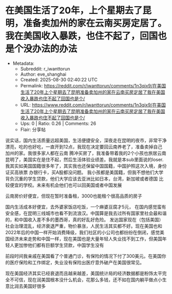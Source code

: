 # 在美国生活了20年，上个星期去了昆明，准备卖加州的家在云南买房定居了。我在美国收入暴跌，也住不起了，回国也是个没办法的办法

- Metadata:
  - Subreddit: r_iwanttorun
  - Author: eve_shanghai
  - Created: 2025-08-30 02:40:22 UTC
  - Permalink: https://reddit.com/r/iwanttorun/comments/1n3qix9/在美国生活了20年上个星期去了昆明准备卖加州的家在云南买房定居了我在美国收入暴跌也住不起了回国也是个/
  - URL: https://www.reddit.com/r/iwanttorun/comments/1n3qix9/在美国生活了20年上个星期去了昆明准备卖加州的家在云南买房定居了我在美国收入暴跌也住不起了回国也是个/
  - Ups: 0 | Ratio: 0.26 | Comments: 26
  - Flair: 分享帖


说实话，国内生活质量远超美国，生活便捷安全，深夜走在昆明的夜市，非常干净漂亮，吃的也好吃，一直开到12点，我现在决定要回云南养老了，准备卖掉自己加州的家。我很多家人都在云南
腾冲买房了，我准备带着我的2个小孩也旅居云南昆明了，美国实在是住不起，然后生活体验业绩差。我就是本sub里面说的loser.
我其实如美国国籍很多年了，其实我也还保留中国国籍，中国护照这次入境，身份证买高铁票
办银行卡，买A股都没问题。
我小孩都是美国籍，但我不想他们大学背负沉重的学生贷款，他们大学应该去亚洲比如日本，台湾，新加坡或者德国
比较便宜的学校。未来有机会他们也可以回美国或者中国发展

云南房价好便宜，但现在暂时准备租，3000也能租个很高品质的房子

国内生活成本好便宜，去外婆家饭店吃饭，一个麻婆豆腐才5元，
在国内感觉蛮有安全感，在昆明三线城市也看不到流浪汉。中国算是我去过所有国家里社会最和谐的，和中国收入差不多的墨西哥，真的好乱好危险。
发达国家现在（包括美国）社会治理混乱，经济衰退严重，物价暴涨，人民生活其实都不好。现在美国也和2022年后的中国一样开始消费降级，我们社区的小公司也都纷纷在倒闭，感觉美国经济未来走势和中国一样，现在美国也是大量年轻人失业找不到工作，但美国年轻人更加惨他们都有巨额学生贷款，中国学生没有

前段时间我亲戚在美国看了个普通门诊，有保险的情况下付了300美元。在美国你的医疗保险和工作绑定，失业没有保险出医疗意外破产在美国很常见。

现在美国经济其实已经衰退而且越来越差，美国统计局的经济数据都是粉饰太平完全不可信，现在润美国根本没什么机会，花那么多钱，还不如在国内躺平做点小生意比润去美国好很多


